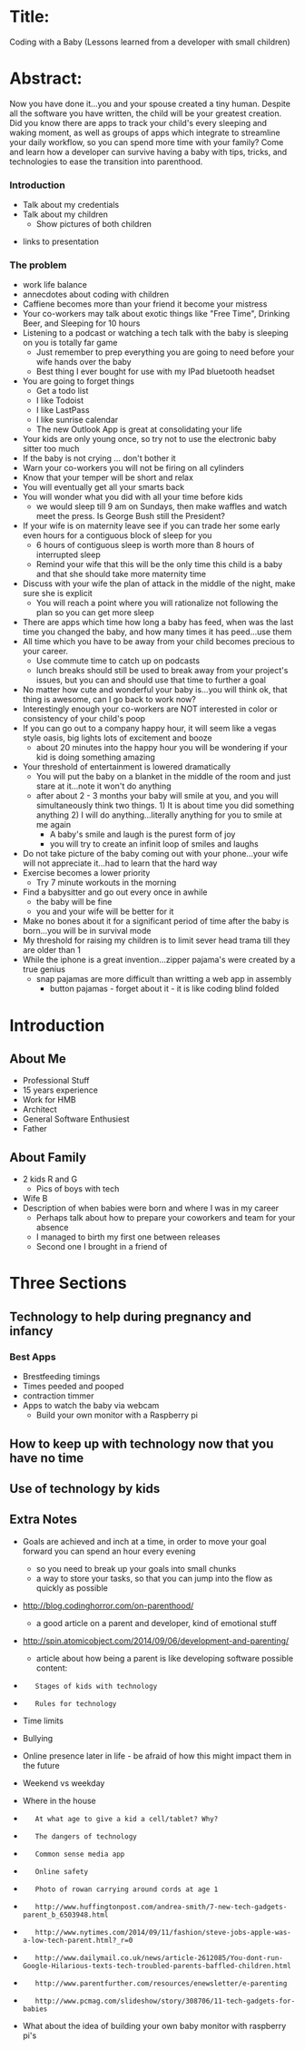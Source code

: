 # Title:
Coding with a Baby (Lessons learned from a developer with small children)
# Abstract:
Now you have done it...you and your spouse created a tiny human. Despite all the software you have written, the child will be your greatest creation. Did you know there are apps to track your child's every sleeping and waking moment, as well as groups of apps which integrate to streamline your daily workflow, so you can spend more time with your family? Come and learn how a developer can survive having a baby with tips, tricks, and technologies to ease the transition into parenthood.

### Introduction
* Talk about my credentials
* Talk about my children
  * Show pictures of both children
+ links to presentation
### The problem
+ work life balance
+ annecdotes about coding with children
+ Caffiene becomes more than your friend it become your mistress
+ Your co-workers may talk about exotic things like "Free Time", Drinking Beer, and Sleeping for 10 hours
+ Listening to a podcast or watching a tech talk with the baby is sleeping on you is totally far game
  + Just remember to prep everything you are going to need before your wife hands over the baby
  + Best thing I ever bought for use with my IPad bluetooth headset
+ You are going to forget things
  + Get a todo list
  + I like Todoist
  + I like LastPass
  + I like sunrise calendar
  + The new Outlook App is great at consolidating your life
+ Your kids are only young once, so try not to use the electronic baby sitter too much
+ If the baby is not crying ... don't bother it
+ Warn your co-workers you will not be firing on all cylinders
+ Know that your temper will be short and relax
+ You will eventually get all your smarts back
+ You will wonder what you did with all your time before kids
  + we would sleep till 9 am on Sundays, then make waffles and watch meet the press. Is George Bush still the President?
+ If your wife is on maternity leave see if you can trade her some early even hours for a contiguous block of sleep for you
  + 6 hours of contiguous sleep is worth more than 8 hours of interrupted sleep
  + Remind your wife that this will be the only time this child is a baby and that she should take more maternity time
+ Discuss with your wife the plan of attack in the middle of the night, make sure she is explicit
  + You will reach a point where you will rationalize not following the plan so you can get more sleep
+ There are apps which time how long a baby has feed, when was the last time you changed the baby, and how many times it has peed...use them
+ All time which you have to be away from your child becomes precious to your career.
  + Use commute time to catch up on podcasts
  + lunch breaks should still be used to break away from your project's issues, but you can and should use that time to further a goal
+ No matter how cute and wonderful your baby is...you will think ok, that thing is awesome, can I go back to work now?
+ Interestingly enough your co-workers are NOT interested in color or consistency of your child's poop
+ If you can go out to a company happy hour, it will seem like a vegas style oasis, big lights lots of excitement and booze
  + about 20 minutes into the happy hour you will be wondering if your kid is doing something amazing
+ Your threshold of entertainment is lowered dramatically
  + You will put the baby on a blanket in the middle of the room and just stare at it...note it won't do anything
  + after about 2 - 3 months your baby will smile at you, and you will simultaneously think two things. 1) It is about time you did something anything 2) I will do anything...literally anything for you to smile at me again
    + A baby's smile and laugh is the purest form of joy
    + you will try to create an infinit loop of smiles and laughs
+ Do not take picture of the baby coming out with your phone...your wife will not appreciate it...had to learn that the hard way
+ Exercise becomes a lower priority
  + Try 7 minute workouts in the morning
+ Find a babysitter and go out every once in awhile
  + the baby will be fine
  + you and your wife will be better for it
+ Make no bones about it for a significant period of time after the baby is born...you will be in survival mode
+ My threshold for raising my children is to limit sever head trama till they are older than 1
+ While the iphone is a great invention...zipper pajama's were created by a true genius
  + snap pajamas are more difficult than writting a web app in assembly
    + button pajamas - forget about it - it is like coding blind folded
# Introduction
## About Me
+ Professional Stuff
+ 15 years experience
+ Work for HMB
+ Architect
+ General Software Enthusiest
+ Father
## About Family
+ 2 kids R and G
  + Pics of boys with tech
+ Wife B
+ Description of when babies were born and where I was in my career
  + Perhaps talk about how to prepare your coworkers and team for your absence
  + I managed to birth my first one between releases
  + Second one I brought in a friend of
# Three Sections
## Technology to help during pregnancy and infancy
### Best Apps
+ Brestfeeding timings
+ Times peeded and pooped
+ contraction timmer
+ Apps to watch the baby via webcam
  + Build your own monitor with a Raspberry pi
## How to keep up with technology now that you have no time
## Use of technology by kids


## Extra Notes
+ Goals are achieved and inch at a time, in order to move your goal forward you can spend an hour every evening
	+ so you need to break up your goals into small chunks
	+ a way to store your tasks, so that you can jump into the flow as quickly as possible
+ http://blog.codinghorror.com/on-parenthood/
	+ a good article on a parent and developer, kind of emotional stuff
+ http://spin.atomicobject.com/2014/09/06/development-and-parenting/
	+ article about how being a parent is like developing software
possible content:

+        Stages of kids with technology
+        Rules for technology
+   Time limits
+   Bullying
+   Online presence later in life - be afraid of how this might impact them in the future
+   Weekend vs weekday
+   Where in the house
+        At what age to give a kid a cell/tablet? Why?
+        The dangers of technology
+        Common sense media app
+        Online safety
+        Photo of rowan carrying around cords at age 1
+        http://www.huffingtonpost.com/andrea-smith/7-new-tech-gadgets-parent_b_6503948.html
+        http://www.nytimes.com/2014/09/11/fashion/steve-jobs-apple-was-a-low-tech-parent.html?_r=0
+        http://www.dailymail.co.uk/news/article-2612085/You-dont-run-Google-Hilarious-texts-tech-troubled-parents-baffled-children.html
+        http://www.parentfurther.com/resources/enewsletter/e-parenting
+        http://www.pcmag.com/slideshow/story/308706/11-tech-gadgets-for-babies
+ What about the idea of building your own baby monitor with raspberry pi's
